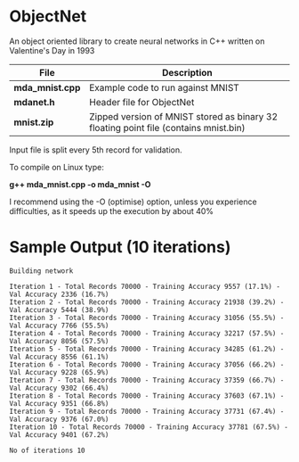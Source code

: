# ObjectNet

An object oriented library to create neural networks in C++ written on Valentine's Day in 1993

| File | Description          |
| ------- | ---------------- |
| **mda_mnist.cpp**  | Example code to run against MNIST |
| **mdanet.h** | Header file for ObjectNet |
| **mnist.zip** | Zipped version of MNIST stored as binary 32 floating point file (contains mnist.bin) |

Input file is split every 5th record for validation.

To compile on Linux type:

__g++ mda_mnist.cpp -o mda_mnist -O__

I recommend using the -O (optimise) option, unless you experience difficulties, as it speeds up the execution by about 40%

# Sample Output (10 iterations)

```
Building network

Iteration 1 - Total Records 70000 - Training Accuracy 9557 (17.1%) - Val Accuracy 2336 (16.7%)
Iteration 2 - Total Records 70000 - Training Accuracy 21938 (39.2%) - Val Accuracy 5444 (38.9%)
Iteration 3 - Total Records 70000 - Training Accuracy 31056 (55.5%) - Val Accuracy 7766 (55.5%)
Iteration 4 - Total Records 70000 - Training Accuracy 32217 (57.5%) - Val Accuracy 8056 (57.5%)
Iteration 5 - Total Records 70000 - Training Accuracy 34285 (61.2%) - Val Accuracy 8556 (61.1%)
Iteration 6 - Total Records 70000 - Training Accuracy 37056 (66.2%) - Val Accuracy 9228 (65.9%)
Iteration 7 - Total Records 70000 - Training Accuracy 37359 (66.7%) - Val Accuracy 9302 (66.4%)
Iteration 8 - Total Records 70000 - Training Accuracy 37603 (67.1%) - Val Accuracy 9351 (66.8%)
Iteration 9 - Total Records 70000 - Training Accuracy 37731 (67.4%) - Val Accuracy 9376 (67.0%)
Iteration 10 - Total Records 70000 - Training Accuracy 37781 (67.5%) - Val Accuracy 9401 (67.2%)

No of iterations 10
```
